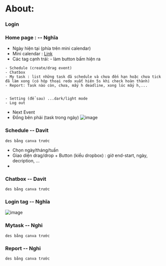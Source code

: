 # About:
### Login
### Home page : -- Nghĩa
- Ngày hiện tại (phía trên mini calendar)
- Mini calendar : [Link](https://www.youtube.com/watch?v=XiMZsorQIOo)
- Các tag cạnh trái: - làm button bấm hiện ra
```
- Schedule (create/drag event)
- Chatbox
- My task : list những task đã schedule và chưa đến hạn hoặc chưa tick đã làm xong (có hộp thoại redo xuất hiện 5s khi check hoàn thành)
- Report: Task nào còn, chưa, mấy h deadline, xong lúc mấy h,...


- Setting (để sau) ...dark/light mode
- Log out
```
- Next Event
- Đống bên phải (task trong ngày)
![image](https://github.com/user-attachments/assets/c88f3701-62be-410b-9013-7d99ff6ab772)

### Schedule -- Davit
```
des bằng canva trước
```
- Chọn ngày/tháng/tuần
- Giao diện drag/drop + Button (kiểu dropbox) : giờ end-start, ngày, decription, ...
- 
### Chatbox -- Davit
```
des bằng canva trước
```
### Login tag -- Nghĩa
![image](https://github.com/user-attachments/assets/aa04beaf-de54-4784-86ac-d5e3f5b5b6f9)

### Mytask -- Nghi
```
des bằng canva trước
```

### Report -- Nghi
```
des bằng canva trước
```

